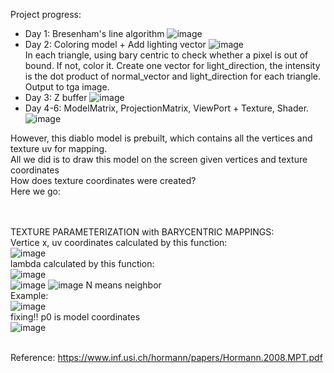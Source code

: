 Project progress:
+ Day 1: Bresenham's line algorithm
![image](https://user-images.githubusercontent.com/30485720/122645536-16c6ad80-d145-11eb-900b-ed68cab6fc4e.png) <br>
+ Day 2: Coloring model + Add lighting vector
![image](https://user-images.githubusercontent.com/30485720/122645572-3067f500-d145-11eb-98bb-459545684c4f.png) <br>
In each triangle, using bary centric to check whether a pixel is out of bound. If not, color it. 
Create one vector for light_direction, the intensity is the dot product of normal_vector and light_direction for each triangle.
Output to tga image.
+ Day 3: Z buffer
![image](https://user-images.githubusercontent.com/30485720/122645585-3cec4d80-d145-11eb-8ae7-9bd2ae20df45.png) <br>
+ Day 4-6: ModelMatrix, ProjectionMatrix, ViewPort + Texture, Shader.
![image](https://user-images.githubusercontent.com/30485720/122374237-6615ae00-cf8c-11eb-81b2-5f53e985ea32.png) 

However, this diablo model is prebuilt, which contains all the vertices and texture uv for mapping. <br>
All we did is to draw this model on the screen given vertices and texture coordinates <br>
How does texture coordinates were created? <br>
Here we go: <br> <br> <br>

TEXTURE PARAMETERIZATION with BARYCENTRIC MAPPINGS: <br>
Vertice x, uv coordinates calculated by this function: <br>
![image](https://user-images.githubusercontent.com/30485720/122361348-5e044100-cf81-11eb-9ea0-441313b89329.png)
<br>
lambda calculated by this function: <br> 
![image](https://user-images.githubusercontent.com/30485720/122361402-678da900-cf81-11eb-9bc9-245f4e01bfae.png)
<br>
![image](https://user-images.githubusercontent.com/30485720/122361420-69f00300-cf81-11eb-9163-dbb56b6ca176.png)
![image](https://user-images.githubusercontent.com/30485720/122364509-05827300-cf84-11eb-8544-b4df43fb8a95.png)
N means neighbor
<br>
Example: <br>
![image](https://user-images.githubusercontent.com/30485720/122374193-5b5b1900-cf8c-11eb-8157-c69912004144.png) <br>
fixing!! p0 is model coordinates <br>
![image](https://user-images.githubusercontent.com/30485720/122372612-023eb580-cf8b-11eb-945c-11373cd9702e.png) <br>
<br>


Reference:
https://www.inf.usi.ch/hormann/papers/Hormann.2008.MPT.pdf
